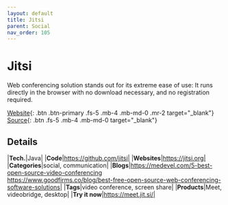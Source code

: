 ```yaml
---
layout: default
title: Jitsi
parent: Social
nav_order: 105
---
```


# Jitsi

Web conferencing solution stands out for its extreme ease of use: It runs directly in the browser with no download necessary, and no registration required.

[Website](https://jitsi.org/){: .btn .btn-primary .fs-5 .mb-4 .mb-md-0 .mr-2 target="_blank"} 
[Source](https://github.com/jitsi/jitsi){: .btn .fs-5 .mb-4 .mb-md-0 target="_blank"}

## Details

|**Tech.**|Java|
|**Code**|https://github.com/jitsi|
|**Websites**|https://jitsi.org|
|**Categories**|social, communication|
|**Blogs**|https://medevel.com/5-best-open-source-video-conferencing<br/>https://www.goodfirms.co/blog/best-free-open-source-web-conferencing-software-solutions|
|**Tags**|video conference, screen share|
|**Products**|Meet, videobridge, desktop|
|**Try it now**|https://meet.jit.si/|